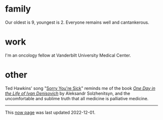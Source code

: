 # family

Our oldest is 9, youngest is 2.
Everyone remains well and cantankerous.

# work

I'm an oncology fellow at Vanderbilt University Medical Center.


# other

Ted Hawkins' song "[Sorry You're Sick](https://youtu.be/jTO-zb6XTzg)" 
reminds me of the book 
[*One Day in the Life of Ivan Denisovich*](https://en.wikipedia.org/wiki/One_Day_in_the_Life_of_Ivan_Denisovich)
by Aleksandr Solzhenitsyn,
and the uncomfortable and sublime truth that all medicine is palliative medicine.

- - -

This [now page](https://nownownow.com/about) was last updated 2022-12-01.
